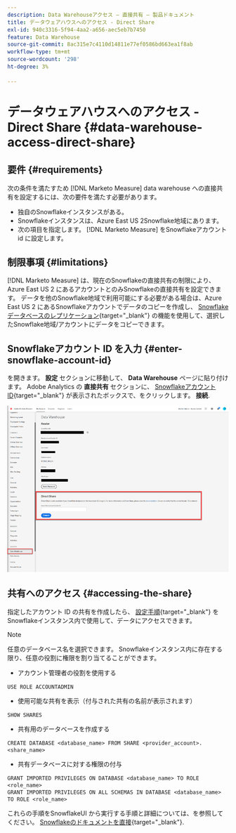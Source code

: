 ```yaml
---
description: Data Warehouseアクセス — 直接共有 — 製品ドキュメント
title: データウェアハウスへのアクセス - Direct Share
exl-id: 940c3316-5f94-4aa2-a656-aec5eb7b7450
feature: Data Warehouse
source-git-commit: 8ac315e7c4110d14811e77ef0586bd663ea1f8ab
workflow-type: tm+mt
source-wordcount: '298'
ht-degree: 3%

---
```


# データウェアハウスへのアクセス - Direct Share {#data-warehouse-access-direct-share}

## 要件 {#requirements}

次の条件を満たすため [!DNL Marketo Measure] data warehouse への直接共有を設定するには、次の要件を満たす必要があります。

* 独自のSnowflakeインスタンスがある。
* Snowflakeインスタンスは、Azure East US 2Snowflake地域にあります。
* 次の項目を指定します。 [!DNL Marketo Measure] をSnowflakeアカウント id に設定します。

## 制限事項 {#limitations}

[!DNL Marketo Measure] は、現在のSnowflakeの直接共有の制限により、Azure East US 2 にあるアカウントとのみSnowflakeの直接共有を設定できます。 データを他のSnowflake地域で利用可能にする必要がある場合は、Azure East US 2 にあるSnowflakeアカウントでデータのコピーを作成し、 [Snowflakeデータベースのレプリケーション](https://docs.snowflake.com/en/user-guide/database-replication-intro.html){target="_blank"} の機能を使用して、選択したSnowflake地域/アカウントにデータをコピーできます。

## Snowflakeアカウント ID を入力 {#enter-snowflake-account-id}

を開きます。 **設定** セクションに移動して、 **Data Warehouse** ページに貼り付けます。 Adobe Analytics の **直接共有** セクションに、 [Snowflakeアカウント ID](https://docs.snowflake.com/en/user-guide/admin-account-identifier.html){target="_blank"} が表示されたボックスで、をクリックします。 **接続**.

![](assets/data-warehouse-access-direct-share-1.png)

## 共有へのアクセス {#accessing-the-share}

指定したアカウント ID の共有を作成したら、 [設定手順](https://docs.snowflake.com/en/user-guide/data-share-consumers.html){target="_blank"} をSnowflakeインスタンス内で使用して、データにアクセスできます。

>[!NOTE]
>
>任意のデータベース名を選択できます。 Snowflakeインスタンス内に存在する限り、任意の役割に権限を割り当てることができます。

* アカウント管理者の役割を使用する

```
USE ROLE ACCOUNTADMIN
```

* 使用可能な共有を表示（付与された共有の名前が表示されます）

```
SHOW SHARES
```

* 共有用のデータベースを作成する

```
CREATE DATABASE <database_name> FROM SHARE <provider_account>.<share_name>
```

* 共有データベースに対する権限の付与

```
GRANT IMPORTED PRIVILEGES ON DATABASE <database_name> TO ROLE <role_name>
GRANT IMPORTED PRIVILEGES ON ALL SCHEMAS IN DATABASE <database_name> TO ROLE <role_name>
```

これらの手順をSnowflakeUI から実行する手順と詳細については、を参照してください。 [Snowflakeのドキュメントを直接](https://docs.snowflake.com/en/user-guide/data-share-consumers.html){target="_blank"}.
